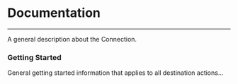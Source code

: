 # Documentation
----

A general description about the Connection.

### Getting Started

General getting started information that applies to all destination actions...
